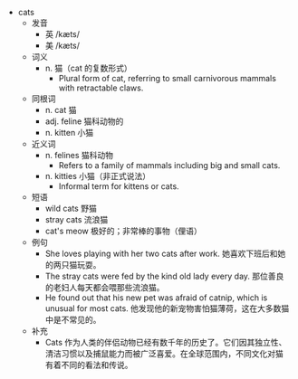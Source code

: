 - cats
  - 发音
    - 英 /kæts/
    - 美 /kæts/
  - 词义
    - n. 猫（cat 的复数形式）
      - Plural form of cat, referring to small carnivorous mammals with retractable claws.
  - 同根词
    - n. cat 猫
    - adj. feline 猫科动物的
    - n. kitten 小猫
  - 近义词
    - n. felines 猫科动物
      - Refers to a family of mammals including big and small cats.
    - n. kitties 小猫（非正式说法）
      - Informal term for kittens or cats.
  - 短语
    - wild cats 野猫
    - stray cats 流浪猫
    - cat's meow 极好的；非常棒的事物（俚语）
  - 例句
    - She loves playing with her two cats after work. 她喜欢下班后和她的两只猫玩耍。
    - The stray cats were fed by the kind old lady every day. 那位善良的老妇人每天都会喂那些流浪猫。
    - He found out that his new pet was afraid of catnip, which is unusual for most cats. 他发现他的新宠物害怕猫薄荷，这在大多数猫中是不常见的。
  - 补充
    - Cats 作为人类的伴侣动物已经有数千年的历史了。它们因其独立性、清洁习惯以及捕鼠能力而被广泛喜爱。在全球范围内，不同文化对猫有着不同的看法和传说。
